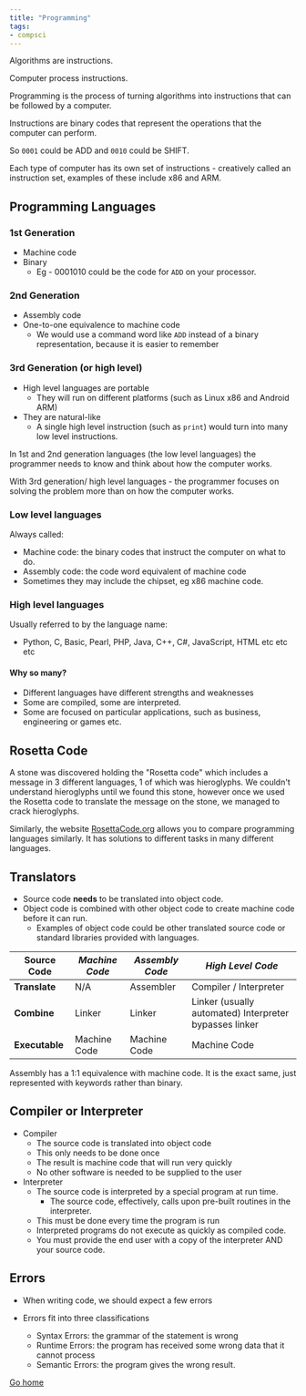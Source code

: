 ```yaml
---
title: "Programming"
tags:
- compsci
---
```


Algorithms are instructions.

Computer process instructions.

Programming is the process of turning algorithms into instructions that can be followed by a computer.

Instructions are binary codes that represent the operations that the computer can perform.

So `0001` could be ADD and `0010` could be SHIFT.

Each type of computer has its own set of instructions - creatively called an instruction set, examples of these include x86 and ARM.

## Programming Languages

### 1st Generation
- Machine code
- Binary
	- Eg - 0001010 could be the code for `ADD` on your processor.

### 2nd Generation
- Assembly code
- One-to-one equivalence to machine code
	- We would use a command word like `ADD` instead of a binary representation, because it is easier to remember

### 3rd Generation (or high level)
- High level languages are portable
	- They will run on different platforms (such as Linux x86 and Android ARM)
- They are natural-like
	- A single high level instruction (such as `print`) would turn into many low level instructions.

In 1st and 2nd generation languages (the low level languages) the programmer needs to know and think about how the computer works.

With 3rd generation/ high level languages - the programmer focuses on solving the problem more than on how the computer works.


### Low level languages
Always called:

- Machine code: the binary codes that instruct the computer on what to do.
- Assembly code: the code word equivalent of machine code
- Sometimes they may include the chipset, eg x86 machine code.

### High level languages
Usually referred to by the language name:
- Python, C, Basic, Pearl, PHP, Java, C++, C#, JavaScript, HTML etc etc etc

#### Why so many?
- Different languages have different strengths and weaknesses
- Some are compiled, some are interpreted.
- Some are focused on particular applications, such as business, engineering or games etc.

## Rosetta Code
A stone was discovered holding the "Rosetta code" which includes a message in 3 different languages, 1 of which was hieroglyphs. We couldn't understand hieroglyphs until we found this stone, however once we used the Rosetta code to translate the message on the stone, we managed to crack hieroglyphs.

Similarly, the website [RosettaCode.org](https://rosettacode.org/wiki/Rosetta_Code) allows you to compare programming languages similarly. It has solutions to different tasks in many different languages.


## Translators

- Source code **needs** to be translated into object code.
- Object code is combined with other object code to create machine code before it can run.
	- Examples of object code could be other translated source code or standard libraries provided with languages.

| **Source Code** | _Machine Code_ | _Assembly Code_ | _High Level Code_                                      |
| --------------- | -------------- | --------------- | ------------------------------------------------------ |
| **Translate**   | N/A            | Assembler       | Compiler / Interpreter                                 |
| **Combine**     | Linker         | Linker          | Linker (usually automated) Interpreter bypasses linker |
| **Executable**  | Machine Code   | Machine Code    | Machine Code                                           |

Assembly has a 1:1 equivalence with machine code. It is the exact same, just represented with keywords rather than binary.

## Compiler or Interpreter

- Compiler
	- The source code is translated into object code
	- This only needs to be done once
	- The result is machine code that will run very quickly
	- No other software is needed to be supplied to the user
- Interpreter
	- The source code is interpreted by a special program at run time.
		- The source code, effectively, calls upon pre-built routines in the interpreter.
	- This must be done every time the program is run
	- Interpreted programs do not execute as quickly as compiled code.
	- You must provide the end user with a copy of the interpreter AND your source code.

## Errors
- When writing code, we should expect a few errors

- Errors fit into three classifications
	- Syntax Errors: the grammar of the statement is wrong
	- Runtime Errors: the program has received some wrong data that it cannot process
	- Semantic Errors: the program gives the wrong result.


[Go home](/)
